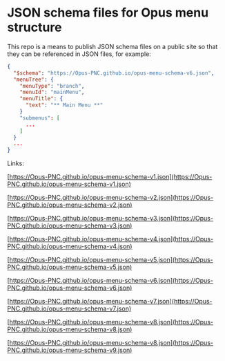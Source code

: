 # JSON schema files for Opus menu structure

This repo is a means to publish JSON schema files on a public site so that they can be referenced in JSON files, for example:

```json
{
  "$schema": "https://Opus-PNC.github.io/opus-menu-schema-v6.json",
  "menuTree": {
    "menuType": "branch",
    "menuId": "mainMenu",
    "menuTitle": {
      "text": "** Main Menu **"
    }
    "submenus": [
      ...      
    ]
  }
  ...
}
```

Links:

[https://Opus-PNC.github.io/opus-menu-schema-v1.json](https://Opus-PNC.github.io/opus-menu-schema-v1.json)

[https://Opus-PNC.github.io/opus-menu-schema-v2.json](https://Opus-PNC.github.io/opus-menu-schema-v2.json)

[https://Opus-PNC.github.io/opus-menu-schema-v3.json](https://Opus-PNC.github.io/opus-menu-schema-v3.json)

[https://Opus-PNC.github.io/opus-menu-schema-v4.json](https://Opus-PNC.github.io/opus-menu-schema-v4.json)

[https://Opus-PNC.github.io/opus-menu-schema-v5.json](https://Opus-PNC.github.io/opus-menu-schema-v5.json)

[https://Opus-PNC.github.io/opus-menu-schema-v6.json](https://Opus-PNC.github.io/opus-menu-schema-v6.json)

[https://Opus-PNC.github.io/opus-menu-schema-v7.json](https://Opus-PNC.github.io/opus-menu-schema-v7.json)

[https://Opus-PNC.github.io/opus-menu-schema-v8.json](https://Opus-PNC.github.io/opus-menu-schema-v8.json)

[https://Opus-PNC.github.io/opus-menu-schema-v8.json](https://Opus-PNC.github.io/opus-menu-schema-v9.json)
